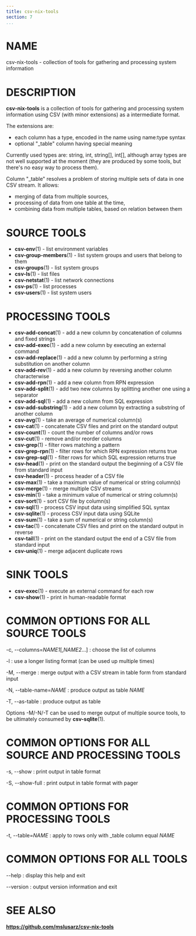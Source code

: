 ```yaml
---
title: csv-nix-tools
section: 7
...
```


# NAME #

csv-nix-tools - collection of tools for gathering and processing system information

# DESCRIPTION #

**csv-nix-tools** is a collection of tools for gathering and processing system
information using CSV (with minor extensions) as a intermediate format.

The extensions are:

- each column has a type, encoded in the name using name:type syntax
- optional "_table" column having special meaning

Currently used types are: string, int, string[], int[], although array types
are not well supported at the moment (they are produced by some tools, but
there's no easy way to process them).

Column "_table" resolves a problem of storing multiple sets of data in one
CSV stream. It allows:

- merging of data from multiple sources,
- processing of data from one table at the time,
- combining data from multiple tables, based on relation between them

# SOURCE TOOLS #

- **csv-env**(1) - list environment variables
- **csv-group-members**(1) - list system groups and users that belong to them
- **csv-groups**(1) - list system groups
- **csv-ls**(1) - list files
- **csv-netstat**(1) - list network connections
- **csv-ps**(1) - list processes
- **csv-users**(1) - list system users

# PROCESSING TOOLS #

- **csv-add-concat**(1) - add a new column by concatenation of columns and fixed strings
- **csv-add-exec**(1) - add a new column by executing an external command
- **csv-add-replace**(1) - add a new column by performing a string substitution on another column
- **csv-add-rev**(1) - add a new column by reversing another column characterwise
- **csv-add-rpn**(1) - add a new column from RPN expression
- **csv-add-split**(1) - add two new columns by splitting another one using a separator
- **csv-add-sql**(1) - add a new column from SQL expression
- **csv-add-substring**(1) - add a new column by extracting a substring of another column
- **csv-avg**(1) - take an average of numerical column(s)
- **csv-cat**(1) - concatenate CSV files and print on the standard output
- **csv-count**(1) - count the number of columns and/or rows
- **csv-cut**(1) - remove and/or reorder columns
- **csv-grep**(1) - filter rows matching a pattern
- **csv-grep-rpn**(1) - filter rows for which RPN expression returns true
- **csv-grep-sql**(1) - filter rows for which SQL expression returns true
- **csv-head**(1) - print on the standard output the beginning of a CSV file from standard input
- **csv-header**(1) - process header of a CSV file
- **csv-max**(1) - take a maximum value of numerical or string column(s)
- **csv-merge**(1) - merge multiple CSV streams
- **csv-min**(1) - take a minimum value of numerical or string column(s)
- **csv-sort**(1) - sort CSV file by column(s)
- **csv-sql**(1) - process CSV input data using simplified SQL syntax
- **csv-sqlite**(1) - process CSV input data using SQLite
- **csv-sum**(1) - take a sum of numerical or string column(s)
- **csv-tac**(1) - concatenate CSV files and print on the standard output in reverse
- **csv-tail**(1) - print on the standard output the end of a CSV file from standard input
- **csv-uniq**(1) - merge adjacent duplicate rows

# SINK TOOLS #

- **csv-exec**(1) - execute an external command for each row
- **csv-show**(1) - print in human-readable format

# COMMON OPTIONS FOR ALL SOURCE TOOLS #

-c, --columns=*NAME1*[,*NAME2*...]
:   choose the list of columns

-l
:   use a longer listing format (can be used up multiple times)

-M, --merge
:   merge output with a CSV stream in table form from standard input

-N, --table-name=*NAME*
:   produce output as table *NAME*

-T, --as-table
:   produce output as table

Options -M/-N/-T can be used to merge output of multiple source tools, to
be ultimately consumed by **csv-sqlite**(1).

# COMMON OPTIONS FOR ALL SOURCE AND PROCESSING TOOLS #

-s, --show
:   print output in table format

-S, --show-full
:   print output in table format with pager

# COMMON OPTIONS FOR PROCESSING TOOLS #

-t, --table=*NAME*
:   apply to rows only with _table column equal *NAME*

# COMMON OPTIONS FOR ALL TOOLS #

--help
:   display this help and exit

--version
:   output version information and exit

# SEE ALSO #

**<https://github.com/mslusarz/csv-nix-tools>**
